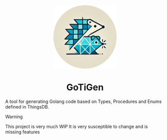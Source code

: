 <div align="center">
    <img src="docs/img/logo.png" alt="gotigen logo" width="200px"/>
</div>

<h1 align="center">GoTiGen</h1>

A tool for generating Golang code based on Types, Procedures and Enums defined in ThingsDB.

> [!WARNING]
> This project is very much WIP
> It is very susceptible to change and is missing features

